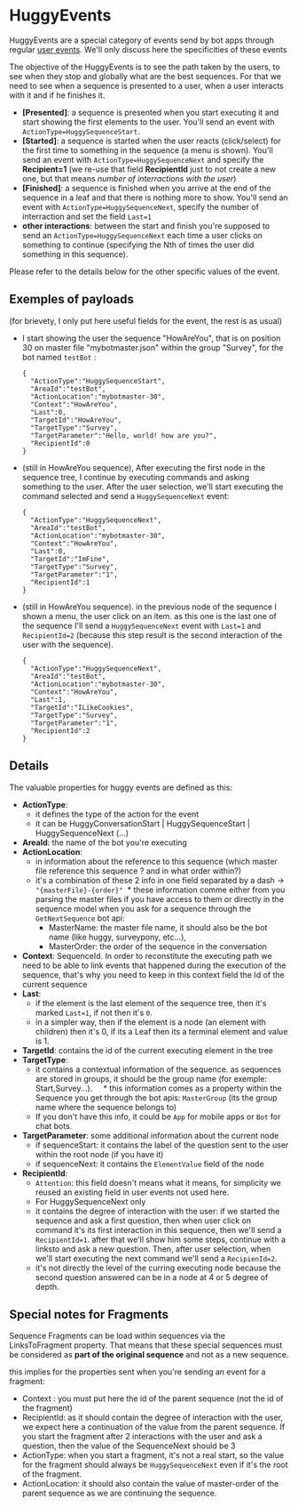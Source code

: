 # HuggyEvents

HuggyEvents are a special category of events send by bot apps through regular [user events](https://github.com/GhostWording/PublicDocumentation/blob/master/API/Sections/useractions.md). We'll only discuss here the specificities of these events

The objective of the HuggyEvents is to see the path taken by the users, to see when they stop and globally what are the best sequences. For that we need to see when a sequence is presented to a user, when a user interacts with it and if he finishes it.

* **[Presented]**: a sequence is presented when you start executing it and start showing the first elements to the user. You'll send an event with `ActionType=HuggySequenceStart`. 
* **[Started]**: a sequence is started when the user reacts (click/select) for the first time to something in the sequence (a menu is shown). You'll send an event with `ActionType=HuggySequenceNext` and specify the **Recipient=1** (we re-use that field **RecipientId** just to not create a new one, but that means _number of interractions with the user_)
* **[Finished]**: a sequence is finished when you arrive at the end of the sequence in a leaf and that there is nothing more to show. You'll send an event with `ActionType=HuggySequenceNext`, specify the number of interraction and set the field `Last=1`
* **other interactions**: between the start and finish you're supposed to send an `ActionType=HuggySequenceNext` each time a user clicks on something to continue (specifying the Nth of times the user did something in this sequence).

Please refer to the details below for the other specific values of the event.


## Exemples of payloads
(for brievety, I only put here useful fields for the event, the rest is as usual)

* I start showing the user the sequence "HowAreYou", that is on position 30 on master file "mybotmaster.json" within the group "Survey", for the bot named `testBot` :

    
      {
        "ActionType":"HuggySequenceStart",
        "AreaId":"testBot",
        "ActionLocation":"mybotmaster-30",
        "Context":"HowAreYou",
        "Last":0,
        "TargetId":"HowAreYou",
        "TargetType":"Survey",
        "TargetParameter":"Hello, world! how are you?",
        "RecipientId":0
      }


* (still in HowAreYou sequence), After executing the first node in the sequence tree, I continue by executing commands and asking something to the user. After the user selection, we'll start executing the command selected and send a `HuggySequenceNext` event:

    
      {
        "ActionType":"HuggySequenceNext",
        "AreaId":"testBot",
        "ActionLocation":"mybotmaster-30",
        "Context":"HowAreYou",
        "Last":0,
        "TargetId":"ImFine",
        "TargetType":"Survey",
        "TargetParameter":"1",
        "RecipientId":1
      }
    
    
* (still in HowAreYou sequence). in the previous node of the sequence I shown a menu, the user click on an item. as this one is the last one of the sequence I'll send a `HuggySequenceNext` event with `Last=1` and `RecipientId=2` (because this step result is the second interaction of the user with the sequence).


      {
        "ActionType":"HuggySequenceNext",
        "AreaId":"testBot",
        "ActionLocation":"mybotmaster-30",
        "Context":"HowAreYou",
        "Last":1,
        "TargetId":"ILikeCookies",
        "TargetType":"Survey",
        "TargetParameter":"1",
        "RecipientId":2
      }
    

## Details
    
The valuable properties for huggy events are defined as this:
    
* **ActionType**:
  * it defines the type of the action for the event
  * it can be HuggyConversationStart | HuggySequenceStart | HuggySequenceNext (...)
* **AreaId**: the name of the bot you're executing
* **ActionLocation**: 
  * in information about the reference to this sequence (which master file reference this sequence ? and in what order within?)
  * it's a combination of these 2 info in one field separated by a dash -> `"{masterFile}-{order}"`
  * these information comme either from you parsing the master files if you have access to them or directly in the sequence model when you ask for a sequence through the `GetNextSequence` bot api:
     * MasterName: the master file name, it should also be the bot name (like huggy, surveypony, etc...),
     * MasterOrder: the order of the sequence in the conversation
* **Context**: SequenceId. In order to reconstitute the executing path we need to be able to link events that happened during the execution of the sequence, that's why you need to keep in this context field the Id of the current sequence
* **Last**: 
  * if the element is the last element of the sequence tree, then it's marked `Last=1`, if not then it's `0`. 
  * in a simpler way, then if the element is a node (an element with children) then it's 0, if its a Leaf then its a terminal element and value is 1.
* **TargetId**: contains the id of the current executing element in the tree
* **TargetType**: 
  * it contains a contextual information of the sequence. as sequences are stored in groups, it should be the group name (for exemple: Start,Survey...). 
      *  this information comes as a property within the Sequence you get through the bot apis: `MasterGroup` (its the group name where the sequence belongs to)
  * If you don't have this info, it could be `App` for mobile apps or `Bot` for chat bots.
* **TargetParameter**: some additional information about the current node
  * if sequenceStart: it contains the label of the question sent to the user within the root node (if you have it)
  * if sequenceNext: it contains the `ElementValue` field of the node
* **RecipientId**:
  * `Attention`: this field doesn't means what it means, for simplicity we reused an existing field in user events not used here.
  * For HuggySequenceNext only
  * it contains the degree of interaction with the user: if we started the sequence and ask a first question, then when user click on command it's its first interaction in this sequence, then we'll send a `RecipientId=1`. after that we'll show him some steps, continue with a linksto and ask a new question. Then, after user selection, when we'll start executing the next command we'll send a `RecipienId=2`.
  * it's not directly the level of the curring executing node because the second question answered can be in a node at 4 or 5 degree of depth.
      
      
## Special notes for Fragments

Sequence Fragments can be load within sequences via the LinksToFragment property. That means that these special sequences must be considered as **part of the original sequence** and not as a new sequence.

this implies for the properties sent when you're sending an event for a fragment:

* Context : you must put here the id of the parent sequence (not the id of the fragment)
* RecipientId: as it should contain the degree of interaction with the user, we expect here a continuation of the value from the parent sequence. If you start the fragment after 2 interactions with the user and ask a question, then the value of the SequenceNext should be 3
* ActionType: when you start a fragment, it's not a real start, so the value for the fragment should always be `HuggySequenceNext` even if it's the root of the fragment.
* ActionLocation: it should also contain the value of master-order of the parent sequence as we are continuing the sequence. 


    
    
    
    
    
